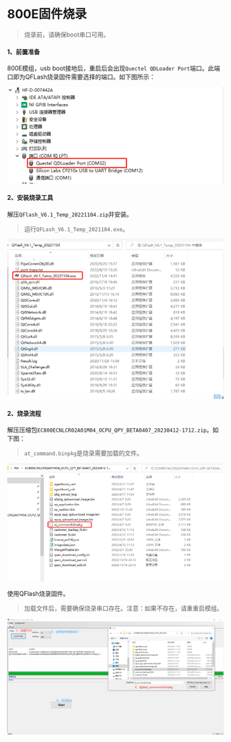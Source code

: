 # 800E固件烧录

> 烧录前，请确保boot串口可用。

#### 1、前置准备

800E模组，usb boot接地后，重启后会出现`Quectel QDLoader Port`端口。此端口即为QFLash烧录固件需要选择的端口。如下图所示：

![1681367006535](images/1681367006535.png)

#### 2、安装烧录工具

解压`QFlash_V6.1_Temp_20221104.zip`并安装。

> 运行`QFLash_V6.1_Temp_2021104.exe`。

![1681367232785](images/1681367232785.png)

#### 2、烧录流程

解压压缩包`EC800ECNLCR02A01M04_OCPU_QPY_BETA0407_20230412-1712.zip`。如下图：

> `at_command.binpkg`是烧录需要加载的文件。

![1681367355201](images/1681367355201.png)

使用QFlash烧录固件。

> 加载文件后，需要确保烧录串口存在。注意：如果不存在，请重重启模组。

![1681292205090](images/QFlash固件烧录截图.png)

